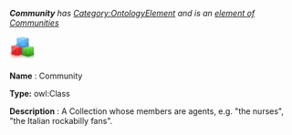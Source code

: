 ___Community__ 
 has
 [Category:OntologyElement](../../Category/OntologyElement "Category:OntologyElement") 
 and is an
 [element of](../../Property/ElementOf "Property:ElementOf") 
[Communities](../../Submissions/Communities "Submissions:Communities")_




  





[![Class](../public/images/thumb/2/27/Class.gif/45px-Class.gif)](../../Image/Class.gif "Class")


__Name__ 
 : Community
 



__Type:__ 
 owl:Class
 



__Description__ 
 : A Collection whose members are agents, e.g. "the nurses", "the Italian rockabilly fans".